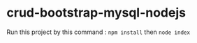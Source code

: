 # crud-bootstrap-mysql-nodejs


Run this project by this command :  `npm install` then `node index`
